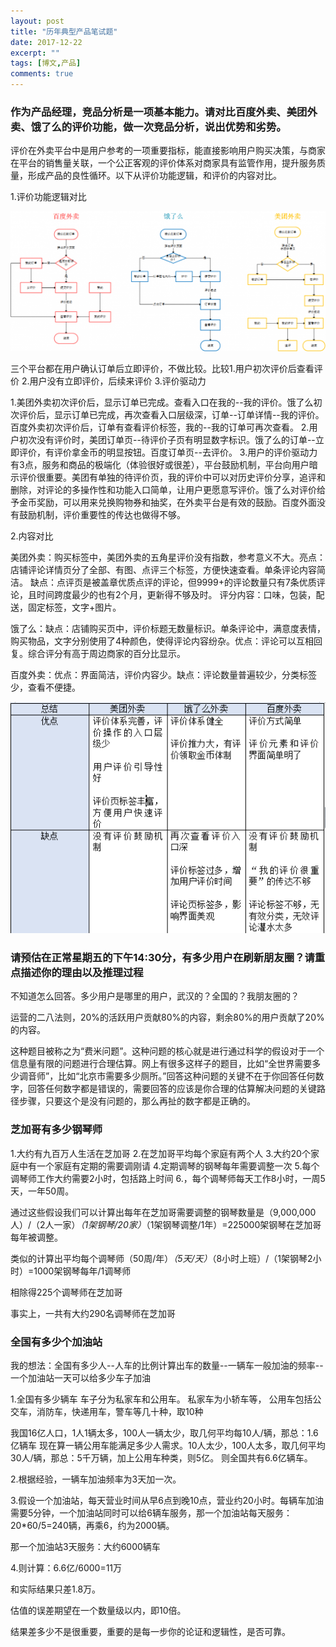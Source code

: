 ```yaml
---
layout: post
title: "历年典型产品笔试题"
date: 2017-12-22
excerpt: ""
tags: [博文,产品]
comments: true
---
```


### 作为产品经理，竞品分析是一项基本能力。请对比百度外卖、美团外卖、饿了么的评价功能，做一次竞品分析，说出优势和劣势。

评价在外卖平台中是用户参考的一项重要指标，能直接影响用户购买决策，与商家在平台的销售量关联，一个公正客观的评价体系对商家具有监管作用，提升服务质量，形成产品的良性循环。以下从评价功能逻辑，和评价的内容对比。

1.评价功能逻辑对比

![评价功能逻辑](../assets/img/post-img/历年典型笔试题/评价逻辑.png)

三个平台都在用户确认订单后立即评价，不做比较。比较1.用户初次评价后查看评价 2.用户没有立即评价，后续来评价 3.评价驱动力

1.美团外卖初次评价后，显示订单已完成。查看入口在我的--我的评价。饿了么初次评价后，显示订单已完成，再次查看入口层级深，订单--订单详情--我的评价。百度外卖初次评价后，订单有查看评价标签，我的--我的订单可再次查看。
2.用户初次没有评价时，美团订单页--待评价子页有明显数字标识。饿了么的订单--立即评价，有评价拿金币的明显按钮。百度订单页--去评价。
3.用户的评价驱动力有3点，服务和商品的极端化（体验很好或很差），平台鼓励机制，平台向用户暗示评价很重要。美团有单独的待评价页，我的评价中可以对历史评价分享，追评和删除，对评论的多操作性和功能入口简单，让用户更愿意写评价。饿了么对评价给予金币奖励，可以用来兑换购物券和抽奖，在外卖平台是有效的鼓励。百度外面没有鼓励机制，评价重要性的传达也做得不够。


2.内容对比

美团外卖：购买标签中，美团外卖的五角星评价没有指数，参考意义不大。亮点：店铺评论详情页分了全部、有图、点评三个标签，方便快速查看。单条评论内容简洁。 缺点：点评页是被盖章优质点评的评论，但9999+的评论数量只有7条优质评论，且时间跨度最少的也有2个月，更新得不够及时。
评分内容：口味，包装，配送，固定标签，文字+图片。

饿了么：缺点：店铺购买页中，评价标题无数量标识。单条评论中，满意度表情，购买物品，文字分别使用了4种颜色，使得评论内容纷杂。优点：评论可以互相回复。综合评分有高于周边商家的百分比显示。

百度外卖：优点：界面简洁，评价内容少。缺点：评论数量普遍较少，分类标签少，查看不便捷。

![评价功能总结](../assets/img/post-img/历年典型笔试题/评价总结.png)


### 请预估在正常星期五的下午14:30分，有多少用户在刷新朋友圈？请重点描述你的理由以及推理过程

不知道怎么回答。多少用户是哪里的用户，武汉的？全国的？我朋友圈的？

运营的二八法则，20%的活跃用户贡献80%的内容，剩余80%的用户贡献了20%的内容。

这种题目被称之为“费米问题”。这种问题的核心就是进行通过科学的假设对于一个信息量有限的问题进行合理估算。网上有很多这样子的题目，比如“全世界需要多少调音师”，比如“北京市需要多少厕所。”回答这种问题的关键不在于你回答任何数字，回答任何数字都是错误的，需要回答的应该是你合理的估算解决问题的关键路径步骤，只要这个是没有问题的，那么再扯的数字都是正确的。

### 芝加哥有多少钢琴师

1.大约有九百万人生活在芝加哥 2.在芝加哥平均每个家庭有两个人 3.大约20个家庭中有一个家庭有定期的需要调刚请 4.定期调琴的钢琴每年需要调整一次
5.每个调琴师工作大约需要2小时，包括路上时间 6.，每个调琴师每天工作8小时，一周5天，一年50周。

通过这些假设我们可以计算出每年在芝加哥需要调整的钢琴数量是（9,000,000人）/（2人一家）*（1架钢琴/20家）*（1架钢琴调整/1年）=225000架钢琴在芝加哥每年被调整。

类似的计算出平均每个调琴师（50周/年）*（5天/天）*（8小时上班）/（1架钢琴2小时）=1000架钢琴每年/1调琴师

相除得225个调琴师在芝加哥

事实上，一共有大约290名调琴师在芝加哥

### 全国有多少个加油站

我的想法：全国有多少人--人车的比例计算出车的数量--一辆车一般加油的频率--一个加油站一天可以给多少车子加油

1.全国有多少辆车
车子分为私家车和公用车。
私家车为小轿车等，
公用车包括公交车，消防车，快递用车，警车等几十种，取10种

我国16亿人口，1人1辆太多，100人一辆太少，取几何平均每10人/辆，那总：1.6亿辆车
现在算一辆公用车能满足多少人需求。10人太少，100人太多，取几何平均30人/辆，那总：5千万辆，加上公用车种类，则5亿。
则全国共有6.6亿辆车。

2.根据经验，一辆车加油频率为3天加一次。

3.假设一个加油站，每天营业时间从早6点到晚10点，营业约20小时。每辆车加油需要5分钟，一个加油站同时可以给6辆车服务，那一个加油站每天服务：20*60/5=240辆，再乘6，约为2000辆。

那一个加油站3天服务：大约6000辆车

4.则计算：6.6亿/6000=11万

和实际结果只差1.8万。

估值的误差期望在一个数量级以内，即10倍。

结果差多少不是很重要，重要的是每一步你的论证和逻辑性，是否可靠。



















